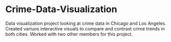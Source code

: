 # Crime-Data-Visualization

Data visualization project looking at crime data in Chicago and Los Angeles. Created variuos interactive visuals to compare and contrast crime trends in both cities.
Worked with two other members for this project.
